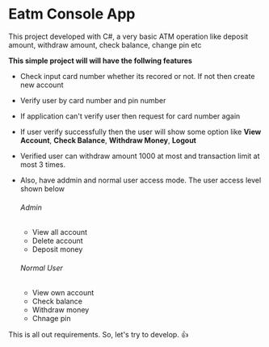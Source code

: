 # Eatm Console App 
This project developed with C#, a very basic ATM operation like deposit amount, withdraw amount, check balance, change pin etc

__This simple project will will have the follwing features__

* Check input card number whether its recored or not. If not then create new account
* Verify user by card number and pin number
* If application can't verify user then request for card number again
* If user verify successfully then the user will show some option like __View Account__, __Check Balance__, __Withdraw Money__, __Logout__ 
* Verified user can withdraw amount 1000 at most and transaction limit at most 3 times.
* Also, have addmin and normal user access mode. The user access level shown below
  ###### Admin
  * View all account
  * Delete account
  * Deposit money
  
  ###### Normal User 
  * View own account
  * Check balance
  * Withdraw money
  * Chnage pin


This is all out requirements. So, let's try to develop. :+1:
